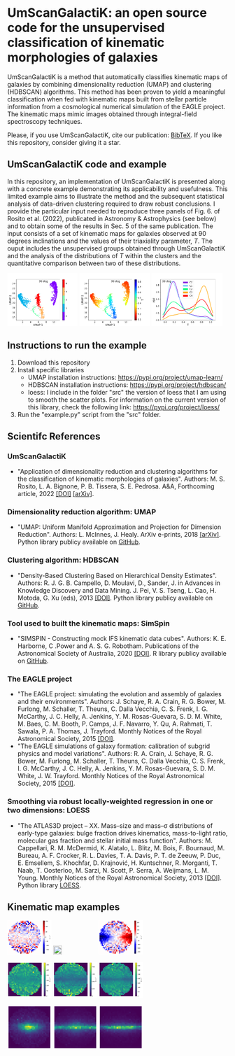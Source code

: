# UmScanGalactiK: an open source code for the unsupervised classification of kinematic morphologies of galaxies

UmScanGalactiK is a method that automatically classifies kinematic maps of galaxies by combining dimensionality reduction (UMAP) and clustering (HDBSCAN) algorithms. This method has been proven to yield a meaningful classification when fed with kinematic maps built from stellar particle information from a cosmological numerical simulation of the EAGLE project. The kinematic maps mimic images obtained through integral-field spectroscopy techniques.

Please, if you use UmScanGalactiK, cite our publication: [BibTeX](https://ui.adsabs.harvard.edu/abs/2022arXiv221203999R/exportcitation). If you like this repository, consider giving it a star.

## UmScanGalactiK code and example

In this repository, an implementation of UmScanGalactiK is presented along with a concrete example demonstrating its applicability and usefulness. This limited example aims to illustrate the method and the subsequent statistical analysis of data-driven clustering required to draw robust conclusions. I provide the particular input needed to reproduce three panels of Fig. 6. of Rosito et al. (2022), publicated in Astronomy & Astrophysics (see below) and to obtain some of the results in Sec. 5 of the same publication. The input consists of a set of kinematic maps for galaxies observed at 90 degrees inclinations and the values of their triaxiality parameter, $T$. The ouput includes the unsupervised groups obtained through UmScanGalactiK and the analysis of the distributions of $T$ within the clusters and the quantitative comparison between two of these distributions.

<img src = "example/UmScanGalactiK_i90_clusters.png" width = 32% height = 32%> <img src = "example/UmScanGalactiK_i90_T.png" width = 32% height = 32%> <img src = "example/PDFs_i90_T.png" width = 32% height = 32%>

## Instructions to run the example

1. Download this repository
2. Install specific libraries
    - UMAP installation instructions: https://pypi.org/project/umap-learn/
    - HDBSCAN installation instructions: https://pypi.org/project/hdbscan/
    - loess: I include in the folder "src" the version of loess that I am using to smooth the scatter plots. For information on the current version of this library, check the following link: https://pypi.org/project/loess/
3. Run the "example.py" script from the "src" folder.

##  Scientifc References

### UmScanGalactiK

- "Application of dimensionality reduction and clustering algorithms for the classification of kinematic morphologies of galaxies". Authors: M. S. Rosito, L. A. Bignone, P. B. Tissera, S. E. Pedrosa. A&A, Forthcoming article, 2022 [[DOI]](https://www.aanda.org/component/article?access=doi&doi=10.1051/0004-6361/202244707) [[arXiv]](https://arxiv.org/abs/2212.03999).

### Dimensionality reduction algorithm: UMAP

- "UMAP: Uniform Manifold Approximation and Projection for Dimension Reduction". Authors: L. McInnes, J. Healy. ArXiv e-prints, 2018 [[arXiv]](https://arxiv.org/abs/1802.03426). Python library publicy available on [GitHub](https://github.com/lmcinnes/umap).

### Clustering algorithm: HDBSCAN

- "Density-Based Clustering Based on Hierarchical Density Estimates". Authors: R. J. G. B. Campello, D. Moulavi, D., Sander, J. in Advances in Knowledge Discovery and Data Mining. J. Pei, V. S. Tseng, L. Cao, H. Motoda, G. Xu (eds), 2013 [[DOI]](https://link.springer.com/chapter/10.1007/978-3-642-37456-2_14). Python library publicy available on [GitHub](https://github.com/scikit-learn-contrib/hdbscan).

### Tool used to built the kinematic maps: SimSpin

- "SIMSPIN - Constructing mock IFS kinematic data cubes". Authors: K. E. Harborne, C .Power and A. S. G. Robotham. Publications of the Astronomical Society of Australia, 2020 [[DOI]](https://www.cambridge.org/core/journals/publications-of-the-astronomical-society-of-australia/article/simspinconstructing-mock-ifs-kinematic-data-cubes/BA50F93F6F487ECE9E50773ECF0CB3F1). R library publicy available on [GitHub](https://github.com/kateharborne/SimSpin).

### The EAGLE project

- "The EAGLE project: simulating the evolution and assembly of galaxies and their environments". Authors: J. Schaye, R. A. Crain, R. G. Bower, M. Furlong, M. Schaller, T. Theuns, C. Dalla Vecchia, C. S. Frenk, I. G. McCarthy, J. C. Helly, A. Jenkins, Y. M. Rosas-Guevara, S. D. M. White, M. Baes, C. M. Booth, P. Camps, J. F. Navarro, Y. Qu, A. Rahmati, T. Sawala, P. A. Thomas, J. Trayford. Monthly Notices of the Royal Astronomical Society, 2015 [[DOI]](https://academic.oup.com/mnras/article/446/1/521/1316115).
- "The EAGLE simulations of galaxy formation: calibration of subgrid physics and model variations". Authors: R. A. Crain, J. Schaye, R. G. Bower, M. Furlong, M. Schaller, T. Theuns, C. Dalla Vecchia, C. S. Frenk, I. G. McCarthy, J. C. Helly, A. Jenkins, Y. M. Rosas-Guevara, S. D. M. White, J. W. Trayford. Monthly Notices of the Royal Astronomical Society, 2015 [[DOI]](https://academic.oup.com/mnras/article/450/2/1937/984366).

### Smoothing via robust locally-weighted regression in one or two dimensions: LOESS

- "The ATLAS3D project – XX. Mass–size and mass–σ distributions of early-type galaxies: bulge fraction drives kinematics, mass-to-light ratio, molecular gas fraction and stellar initial mass function". Authors: M. Cappellari, R. M. McDermid, K. Alatalo, L. Blitz, M. Bois, F. Bournaud, M. Bureau, A. F. Crocker, R. L. Davies, T. A. Davis, P. T. de Zeeuw, P. Duc, E. Emsellem, S. Khochfar, D. Krajnović, H. Kuntschner, R. Morganti, T. Naab, T. Oosterloo, M. Sarzi, N. Scott, P. Serra, A. Weijmans, L. M. Young. Monthly Notices of the Royal Astronomical Society, 2013 [[DOI]](https://academic.oup.com/mnras/article/432/3/1862/1750208?login=false). Python library [LOESS](https://pypi.org/project/loess/). 

## Kinematic map examples

<img src = "input_examples/vLOS_gr_38i_90.png" width = 20% height = 20%> <img src = "input_examples/input_examples/vLOS_gr_41i_90.png" width = 20% height = 20%> <img src = "input_examples/vLOS_gr_46i_90.png" width = 20% height = 20%>

<img src = "input_examples/dispersion_gr_38i_90.png" width = 20% height = 20%> <img src = "input_examples/dispersion_gr_41i_90.png" width = 20% height = 20%> <img src = "input_examples/dispersion_gr_46i_90.png" width = 20% height = 20%>

<img src = "input_examples/flux_gr_38i_90.png" width = 20% height = 20%> <img src = "input_examples/flux_gr_41i_90.png" width = 20% height = 20%> <img src = "input_examples/flux_gr_46i_90.png" width = 20% height = 20%>
